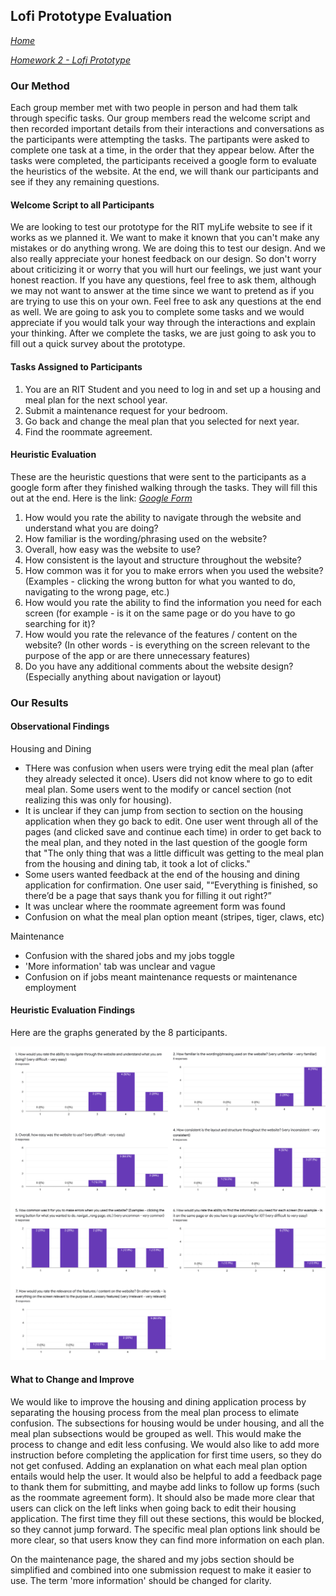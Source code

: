 ## Lofi Prototype Evaluation
*[Home](index.md)*

*[Homework 2 - Lofi Prototype](lofi.md)*

### Our Method
Each group member met with two people in person and had them talk through specific tasks. Our group members read the welcome script and then recorded important details from their interactions and conversations as the participants were attempting the tasks. The partipants were asked to complete one task at a time, in the order that they appear below. After the tasks were completed, the participants received a google form to evaluate the heuristics of the website. At the end, we will thank our participants and see if they any remaining questions.

#### Welcome Script to all Participants
We are looking to test our prototype for the RIT myLife website to see if it works as we planned it. We want to make it known that you can't make any mistakes or do anything wrong. We are doing this to test our design. And we also really appreciate your honest feedback on our design. So don't worry about criticizing it or worry that you will hurt our feelings, we just want your honest reaction. If you have any questions, feel free to ask them, although we may not want to answer at the time since we want to pretend as if you are trying to use this on your own. Feel free to ask any questions at the end as well. We are going to ask you to complete some tasks and we would appreciate if you would talk your way through the interactions and explain your thinking. After we complete the tasks, we are just going to ask you to fill out a quick survey about the prototype.

#### Tasks Assigned to Participants
1. You are an RIT Student and you need to log in and set up a housing and meal plan for the next school year.
2. Submit a maintenance request for your bedroom.
3. Go back and change the meal plan that you selected for next year.
4. Find the roommate agreement.

#### Heuristic Evaluation
These are the heuristic questions that were sent to the participants as a google form after they finished walking through the tasks. They will fill this out at the end. Here is the link: *[Google Form](https://forms.gle/yUhhGjhq3xpJWHNP7)*
1. How would you rate the ability to navigate through the website and understand what you are doing? 
2. How familiar is the wording/phrasing used on the website?
3. Overall, how easy was the website to use? 
4. How consistent is the layout and structure throughout the website?
5. How common was it for you to make errors when you used the website? (Examples - clicking the wrong button for what you wanted to do, navigating to the wrong page, etc.)
6. How would you rate the ability to find the information you need for each screen (for example - is it on the same page or do you have to go searching for it)?
7. How would you rate the relevance of the features / content on the website? (In other words - is everything on the screen relevant to the purpose of the app or are there unnecessary features)
8. Do you have any additional comments about the website design? (Especially anything about navigation or layout)


### Our Results

#### Observational Findings
Housing and Dining 
- THere was confusion when users were trying edit the meal plan (after they already selected it once). Users did not know where to go to edit meal plan. Some users went to the modify or cancel section (not realizing this was only for housing).
- It is unclear if they can jump from section to section on the housing application when they go back to edit. One user went through all of the pages (and clicked save and continue each time) in order to get back to the meal plan, and they noted in the last question of the google form that "The only thing that was a little difficult was getting to the meal plan from the housing and dining tab, it took a lot of clicks."
- Some users wanted feedback at the end of the housing and dining application for confirmation. One user said, "“Everything is finished, so there’d be a page that says thank you for filling it out right?”
- It was unclear where the roommate agreement form was found
- Confusion on what the meal plan option meant (stripes, tiger, claws, etc)

Maintenance
- Confusion with the shared jobs and my jobs toggle
- 'More information' tab was unclear and vague
- Confusion on if jobs meant maintenance requests or maintenance employment

#### Heuristic Evaluation Findings

Here are the graphs generated by the 8 participants.

![Heuristic evaluation findings](combined_graphs.png)

#### What to Change and Improve

We would like to improve the housing and dining application process by separating the housing process from the meal plan process to elimate confusion. The subsections for housing would be under housing, and all the meal plan subsections would be grouped as well. This would make the process to change and edit less confusing. We would also like to add more instruction before completing the application for first time users, so they do not get confused. Adding an explanation on what each meal plan option entails would help the user. It would also be helpful to add a feedback page to thank them for submitting, and maybe add links to follow up forms (such as the roommate agreement form). It should also be made more clear that users can click on the left links when going back to edit their housing application. The first time they fill out these sections, this would be blocked, so they cannot jump forward. The specific meal plan options link should be more clear, so that users know they can find more information on each plan.

On the maintenance page, the shared and my jobs section should be simplified and combined into one submission request to make it easier to use. The term 'more information' should be changed for clarity.
